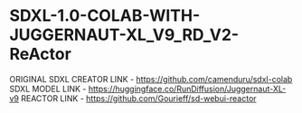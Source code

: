 # SDXL-1.0-COLAB-WITH-JUGGERNAUT-XL_V9_RD_V2-ReActor

ORIGINAL SDXL CREATOR LINK - https://github.com/camenduru/sdxl-colab
SDXL MODEL LINK - https://huggingface.co/RunDiffusion/Juggernaut-XL-v9
REACTOR LINK - https://github.com/Gourieff/sd-webui-reactor

